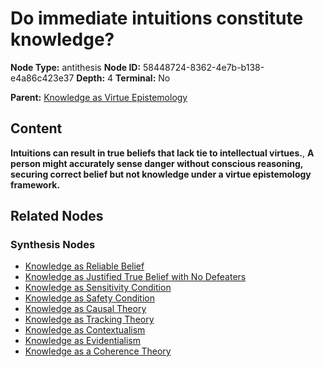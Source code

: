 # Do immediate intuitions constitute knowledge?

**Node Type:** antithesis
**Node ID:** 58448724-8362-4e7b-b138-e4a86c423e37
**Depth:** 4
**Terminal:** No

**Parent:** [Knowledge as Virtue Epistemology](knowledge-as-virtue-epistemology-synthesis-faa40f73-9899-47c8-a146-c55796ba2421.md)

## Content

**Intuitions can result in true beliefs that lack tie to intellectual virtues.**, **A person might accurately sense danger without conscious reasoning, securing correct belief but not knowledge under a virtue epistemology framework.**

## Related Nodes

### Synthesis Nodes

- [Knowledge as Reliable Belief](knowledge-as-reliable-belief-synthesis-14b08d48-7429-4882-bea8-050a44964208.md)
- [Knowledge as Justified True Belief with No Defeaters](knowledge-as-justified-true-belief-with-no-defeaters-synthesis-75f297b6-0c42-4f87-b806-a1f001578fd2.md)
- [Knowledge as Sensitivity Condition](knowledge-as-sensitivity-condition-synthesis-d4156c84-7072-4da4-9aca-18cdbc810a5d.md)
- [Knowledge as Safety Condition](knowledge-as-safety-condition-synthesis-aa165e72-fba9-4c6e-96b3-025a55b6341d.md)
- [Knowledge as Causal Theory](knowledge-as-causal-theory-synthesis-85b70f10-0cfc-4b16-8677-c601995c8e9f.md)
- [Knowledge as Tracking Theory](knowledge-as-tracking-theory-synthesis-0142eb01-b68d-4bc8-99ca-273fedb9625e.md)
- [Knowledge as Contextualism](knowledge-as-contextualism-synthesis-a992c1b8-f4ad-411c-a522-ebe7bd892370.md)
- [Knowledge as Evidentialism](knowledge-as-evidentialism-synthesis-05cf6a56-3052-447d-b015-63a623953769.md)
- [Knowledge as a Coherence Theory](knowledge-as-a-coherence-theory-synthesis-ce9eba32-a8a9-4962-828d-d95af1092b68.md)

